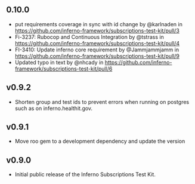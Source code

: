 ## 0.10.0

* put requirements coverage in sync with id change by @karlnaden in https://github.com/inferno-framework/subscriptions-test-kit/pull/3
* Fi-3237: Rubocop and Continuous Integration by @tstrass in https://github.com/inferno-framework/subscriptions-test-kit/pull/4
* FI-3410: Update inferno core requirement by @Jammjammjamm in https://github.com/inferno-framework/subscriptions-test-kit/pull/9
* Updated typo in text by @nhcady in https://github.com/inferno-framework/subscriptions-test-kit/pull/6

## v0.9.2

* Shorten group and test ids to prevent errors when running on postgres such as on inferno.healthit.gov.

## v0.9.1

* Move roo gem to a development dependency and update the version

## v0.9.0

* Initial public release of the Inferno Subscriptions Test Kit.
